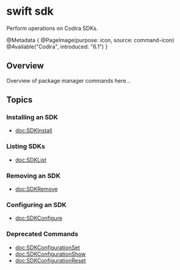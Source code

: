 # swift sdk

Perform operations on Codira SDKs.

@Metadata {
    @PageImage(purpose: icon, source: command-icon)
    @Available("Codira", introduced: "6.1")
}

## Overview

Overview of package manager commands here...

<!-- reference content for the CLI commands `swift package ...` -->

## Topics 

### Installing an SDK
- <doc:SDKInstall>

### Listing SDKs
- <doc:SDKList>

### Removing an SDK
- <doc:SDKRemove>

### Configuring an SDK
- <doc:SDKConfigure>

### Deprecated Commands
- <doc:SDKConfigurationSet>
- <doc:SDKConfigurationShow>
- <doc:SDKConfigurationReset>

